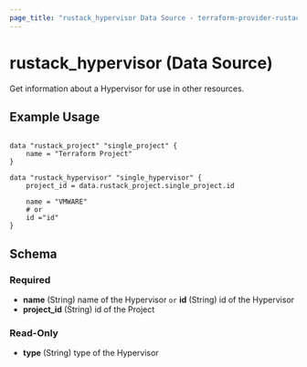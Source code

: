 ```yaml
---
page_title: "rustack_hypervisor Data Source - terraform-provider-rustack"
---
```

# rustack_hypervisor (Data Source)

Get information about a Hypervisor for use in other resources. 

## Example Usage

```hcl

data "rustack_project" "single_project" {
    name = "Terraform Project"
}

data "rustack_hypervisor" "single_hypervisor" {
    project_id = data.rustack_project.single_project.id
    
    name = "VMWARE"
    # or
    id ="id"
}

```

## Schema

### Required

- **name** (String) name of the Hypervisor `or` **id** (String) id of the Hypervisor
- **project_id** (String) id of the Project

### Read-Only

- **type** (String) type of the Hypervisor
